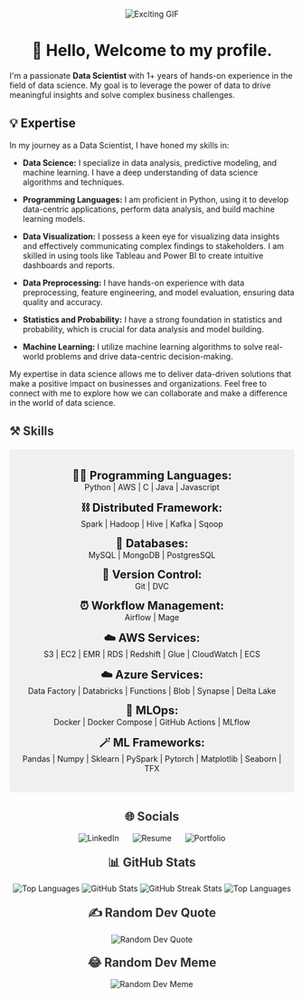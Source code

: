 <p align="center">
  <img src="https://media.tenor.com/oE-eMpmCEBoAAAAi/hacker-programming.gif" alt="Exciting GIF">
</p>

<h1 align="center">👋 Hello, Welcome to my profile.</h1>

I'm a passionate <b>Data Scientist</b> with 1+ years of hands-on experience in the field of data science. My goal is to leverage the power of data to drive meaningful insights and solve complex business challenges.

## 💡 Expertise

In my journey as a Data Scientist, I have honed my skills in:

- **Data Science:** I specialize in data analysis, predictive modeling, and machine learning. I have a deep understanding of data science algorithms and techniques.

- **Programming Languages:** I am proficient in Python, using it to develop data-centric applications, perform data analysis, and build machine learning models.

- **Data Visualization:** I possess a keen eye for visualizing data insights and effectively communicating complex findings to stakeholders. I am skilled in using tools like Tableau and Power BI to create intuitive dashboards and reports.

- **Data Preprocessing:** I have hands-on experience with data preprocessing, feature engineering, and model evaluation, ensuring data quality and accuracy.

- **Statistics and Probability:** I have a strong foundation in statistics and probability, which is crucial for data analysis and model building.

- **Machine Learning:** I utilize machine learning algorithms to solve real-world problems and drive data-centric decision-making.

My expertise in data science allows me to deliver data-driven solutions that make a positive impact on businesses and organizations.
Feel free to connect with me to explore how we can collaborate and make a difference in the world of data science.

<h2 style="color: #333;">⚒️ Skills</h2>

<div align="center" style="background-color: #f0f0f0; padding: 20px; border-radius: 5px; margin-top: 20px;">

  <b style="font-size: 20px;">🧑‍💻 Programming Languages:</b><br>
  <i class="fab fa-python"></i> Python | <i class="fab fa-aws"></i> AWS | <i class="fab fa-cuttlefish"></i> C | Java  | Javascript

  <b style="font-size: 20px;">⛓️ Distributed Framework:</b><br>
  <i class="fab fa-spark"></i> Spark | <i class="fab fa-hadoop"></i> Hadoop | Hive | Kafka | Sqoop

  <b style="font-size: 20px;">💾 Databases:</b><br>
  <i class="fas fa-database"></i> MySQL | <i class="fas fa-database"></i> MongoDB | PostgresSQL

  <b style="font-size: 20px;">🧬 Version Control:</b><br>
  <i class="fab fa-git"></i> Git | <i class="fas fa-code-branch"></i> DVC 

  <b style="font-size: 20px;">⏰ Workflow Management:</b><br>
  <i class="fas fa-clock"></i> Airflow | Mage

  <b style="font-size: 20px;">☁️ AWS Services:</b><br>
  <i class="fab fa-aws"></i> S3 | EC2 | EMR | RDS | Redshift | Glue | CloudWatch | ECS

  <b style="font-size: 20px;">☁️ Azure Services:</b><br>
  <i class="fab fa-microsoft"></i> Data Factory | Databricks | Functions | Blob | Synapse | Delta Lake

  <b style="font-size: 20px;">🚀 MLOps:</b><br>
  <i class="fab fa-docker"></i> Docker | Docker Compose | GitHub Actions | <i class="fas fa-flask"></i> MLflow

  <b style="font-size: 20px;">🪄 ML Frameworks:</b><br>
  <i class="fab fa-python"></i> Pandas | Numpy | Sklearn | <i class="fab fa-python"></i> PySpark | Pytorch | Matplotlib | Seaborn | TFX

</div>


<div align="center" style="margin-top: 20px;">

<h2 style="color: #333;">🌐 Socials</h2>

<a href="https://www.linkedin.com/in/abhijit-rajkumar-50b641213/" style="text-decoration: none; margin: 10px;">
  <img src="https://img.shields.io/badge/LinkedIn-%230077B5.svg?logo=linkedin&logoColor=white" alt="LinkedIn">
</a>
<a href="https://drive.google.com/file/d/1-1xWQ1xkKOkEI6DWvWy0JowTCNC_39DK/view?usp=sharing" style="text-decoration: none; margin: 10px;">
  <img src="https://img.shields.io/badge/Resume-%230077B5.svg?logo=resume&logoColor=white" alt="Resume">
</a>
<a href="https://abhijit1102.github.io" style="text-decoration: none; margin: 10px;">
  <img src="https://img.shields.io/badge/Portfolio-%230077B5.svg?logo=portfolio&logoColor=white" alt="Portfolio">
</a>

<h2 style="color: #333; margin-top: 20px;">📊 GitHub Stats</h2>

<img src="https://github-readme-stats.vercel.app/api/top-langs/?username=Abhijit1102&theme=radical&hide_border=false&include_all_commits=false&count_private=false&layout=compact" alt="Top Languages">

<img src="https://github-readme-stats.vercel.app/api?username=Abhijit1102&theme=radical&hide_border=false&include_all_commits=false&count_private=false" alt="GitHub Stats">

<img src="https://github-readme-streak-stats.herokuapp.com/?user=Abhijit1102&theme=radical&hide_border=false" alt="GitHub Streak Stats">

<img src="https://github-readme-stats.vercel.app/api/top-langs/?username=Abhijit1102&theme=radical&hide_border=false&include_all_commits=false&count_private=false&layout=compact" alt="Top Languages">

<h2 style="color: #333; margin-top: 20px;">✍️ Random Dev Quote</h2>

<img src="https://quotes-github-readme.vercel.app/api?type=horizontal&theme=radical" alt="Random Dev Quote">

<h2 style="color: #333; margin-top: 20px;">😂 Random Dev Meme</h2>

<img src="https://randommeme-five.vercel.app/" alt="Random Dev Meme">

</div>

